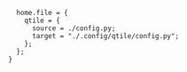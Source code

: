 ```nix{config, pkgs, ...}:{
  home.file = {
    qtile = {
      source = ./config.py;
      target = "./.config/qtile/config.py";
    };
  }; 
}
```
